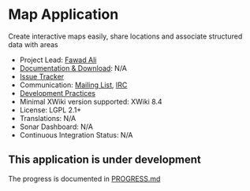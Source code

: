 # Map Application

Create interactive maps easily, share locations and associate structured data with areas

* Project Lead: [Fawad Ali](https://www.xwiki.org/xwiki/bin/view/XWiki/GinPachi)
* [Documentation & Download](<url on e.x.o, e.g. http://extensions.xwiki.org/xwiki/bin/view/Extension/Flash+messages+application>): N/A
* [Issue Tracker](https://jira.xwiki.org/projects/MAPAPP) 
* Communication: [Mailing List](http://dev.xwiki.org/xwiki/bin/view/Community/MailingLists), [IRC](http://dev.xwiki.org/xwiki/bin/view/Community/IRC)
* [Development Practices](http://dev.xwiki.org)
* Minimal XWiki version supported: XWiki 8.4
* License: LGPL 2.1+
* Translations: N/A 
* Sonar Dashboard: N/A 
* Continuous Integration Status: N/A

[comment]: <> (Some things to be updated)

## This application is under development
The progress is documented in [PROGRESS.md](https://github.com/xwiki-contrib/application-map/edit/master/PROGRESS.md)
